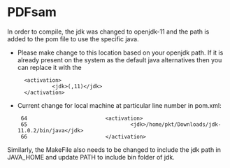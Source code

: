 # PDFsam

In order to compile, the jdk was changed to openjdk-11 and the path is added to the pom file to use the specific java. 

* Please make change to this location based on your openjdk path. If it is already present on the system as the default java alternatives then you can replace it with the 

        <activation>
				 <jdk>(,11)</jdk>
        </activation>

- Current change for local machine at particular line number in pom.xml:

       64                         <activation>
       65                                 <jdk>/home/pkt/Downloads/jdk-11.0.2/bin/java</jdk>
       66                         </activation>

Similarly, the MakeFile also needs to be changed to include the jdk path in JAVA_HOME and update PATH to include bin folder of jdk.
